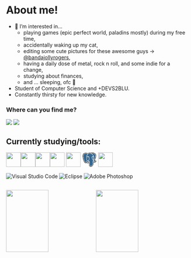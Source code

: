 # About me!

- :dizzy: I’m interested in... 
  - playing games (epic perfect world, paladins mostly) during my free time, 
  - accidentally waking up my cat, 
  - editing some cute pictures for these awesome guys -> <a href="https://www.instagram.com/bandajollyrogers/?utm_medium=copy_link">@bandajollyrogers</a>,
  - having a daily dose of metal, rock n roll, and some indie for a change,
  - studying about finances,
  - and ... sleeping, ofc :yawning_face:	                                  
- Student of Computer Science and +DEVS2BLU.
- Constantly thirsty for new knowledge.

 
### Where can you find me?
<a href="https://www.linkedin.com/in/maria-eduarda-krutzsch/" target="_blank"><img src="https://img.shields.io/badge/linkedin-%230077B5.svg?style=for-the-badge&logo=linkedin&logoColor=white"></img></a>
<a href="https://www.instagram.com/maria.edk/" target="_blank"><img src="https://img.shields.io/badge/Instagram-E4405F?style=for-the-badge&logo=instagram&logoColor=white"></img></a>



## Currently studying/tools:
<img height="40" width="40" width="48%" src="https://cdn.jsdelivr.net/gh/devicons/devicon/icons/html5/html5-original.svg" /><img height="40" width="40" width="48%" src="https://cdn.jsdelivr.net/gh/devicons/devicon/icons/css3/css3-original.svg" /><img height="40" width="40" width="48%" src="https://cdn.jsdelivr.net/gh/devicons/devicon/icons/c/c-original.svg" /><img height="40" width="40" width="48%" src="https://cdn.jsdelivr.net/gh/devicons/devicon/icons/java/java-original.svg" /> <img height="40" width="40" width="48%" src="https://cdn.jsdelivr.net/gh/devicons/devicon/icons/react/react-original.svg" /> <img height="40" width="40" width="48%" src="https://github.com/devicons/devicon/blob/master/icons/postgresql/postgresql-original.svg" /> <img height="40" width="40" width="48%"  src="https://cdn.jsdelivr.net/gh/devicons/devicon/icons/mysql/mysql-original.svg" />



![Visual Studio Code](https://img.shields.io/badge/Visual%20Studio%20Code-0078d7.svg?style=for-the-badge&logo=visual-studio-code&logoColor=white) ![Eclipse](https://img.shields.io/badge/Eclipse-FE7A16.svg?style=for-the-badge&logo=Eclipse&logoColor=white) ![Adobe Photoshop](https://img.shields.io/badge/adobephotoshop-%2331A8FF.svg?style=for-the-badge&logo=adobephotoshop&logoColor=white) 

##

<img height="170em" width="48%" src="https://github-readme-stats.vercel.app/api?username=mariaedk&show_icons=true&theme=midnight-purple&include_all_commits=true&count_private=true"/> <img height="170em" width="48%" src="https://github-readme-stats.vercel.app/api/top-langs/?username=mariaedk&layout=compact&langs_count=7&theme=midnight-purple"/>

